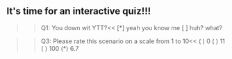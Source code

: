## It's time for an interactive quiz!!!

>>Q1: You down wit YTT?<<
[*] yeah you know me
[ ] huh? what?


>>Q3: Please rate this scenario on a scale from 1 to 10<<
( ) 0
( ) 11
( ) 100
(*) 6.7


